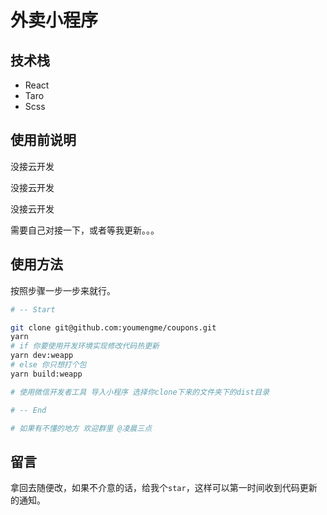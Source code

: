 # 外卖小程序

## 技术栈 
- React 
- Taro
- Scss

## 使用前说明
没接云开发

没接云开发

没接云开发

需要自己对接一下，或者等我更新。。。


## 使用方法
按照步骤一步一步来就行。
```bash
# -- Start

git clone git@github.com:youmengme/coupons.git
yarn 
# if 你要使用开发环境实现修改代码热更新
yarn dev:weapp
# else 你只想打个包
yarn build:weapp

# 使用微信开发者工具 导入小程序 选择你clone下来的文件夹下的dist目录 

# -- End

# 如果有不懂的地方 欢迎群里 @凌晨三点
```
## 留言

拿回去随便改，如果不介意的话，给我个`star`，这样可以第一时间收到代码更新的通知。